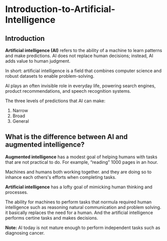 # Introduction-to-Artificial-Intelligence

## Introduction

**Artificial intelligence (AI)** refers to the ability of a machine to learn patterns and make predictions. AI does not replace human decisions; instead, AI adds value to human judgment. 

In short: artificial intelligence is a field that combines computer science and robust datasets to enable problem-solving.

AI plays an often invisible role in everyday life, powering search engines, product recommendations, and speech recognition systems.

The three levels of predictions that AI can make:

1. Narrow
2. Broad
3. General

## What is the difference between AI and augmented intelligence?

**Augmented intelligence** has a modest goal of helping humans with tasks that are not practical to do. For example, “reading” 1000 pages in an hour. 

Machines and humans both working together. and they are doing so to inhance each others's efforts when completing tasks.

**Artificial intelligence** has a lofty goal of mimicking human thinking and processes.

The ability for machines to perform tasks that normula required human intelligence such as reasoning natural communication and problem solving. it basically replaces the need for a human.
And the artificial intelligence performs certine tasks and makes decisions.

**Note:** AI today is not mature enough to perform independent tasks such as diagnosing cancer.

